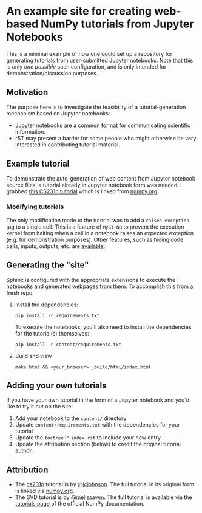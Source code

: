 # An example site for creating web-based NumPy tutorials from Jupyter Notebooks

This is a minimal example of how one could set up a repository for generating
tutorials from user-submitted Jupyter notebooks.
Note that this is only *one possible* such configuration, and is only 
intended for demonstration/discussion purposes.

## Motivation

The purpose here is to investigate the feasibility of a tutorial-generation
mechanism based on Jupyter notebooks:

 * Jupyter notebooks are a common format for communicating scientific
   information.
 * rST may present a barrier for some people who might otherwise be very
   interested in contributing tutorial material.

## Example tutorial

To demonstrate the auto-generation of web content from Jupyter notebook source
files, a tutorial already in Jupyter notebook form was needed. 
I grabbed [this CS231n tutorial][cs231] which is linked from [numpy.org][learn].

[cs231]: https://cs231n.github.io/python-numpy-tutorial/#numpy 
[learn]: https://numpy.org/learn/

### Modifying tutorials

The only modification made to the tutorial was to add a `raises-exception` tag
to a single cell. This is a feature of `MyST-NB` to prevent the execution 
kernel from halting when a cell in a notebook raises an expected exception
(e.g. for demonstration purposes). Other features, such as hiding code cells,
inputs, outputs, etc. are [available](https://myst-nb.readthedocs.io/en/latest/use/hiding.html).

## Generating the "site"

Sphinx is configured with the appropriate extensions to execute the notebooks
and generated webpages from them. To accomplish this from a fresh repo:

1. Install the dependencies:
   
   ```
   pip install -r requirements.txt
   ```

   To execute the notebooks, you'll also need to install the dependencies for
   the tutorial(s) themselves:

   ```
   pip install -r content/requirements.txt
   ```

2. Build and view

   ```
   make html && <your_browser> _build/html/index.html
   ```

## Adding your own tutorials

If you have your own tutorial in the form of a Jupyter notebook and you'd like
to try it out on the site:

1. Add your notebook to the `content/` directory
2. Update `content/requirements.txt` with the dependencies for your tutorial
3. Update the `toctree` in `index.rst` to include your new entry
4. Update the attribution section (below) to credit the original tutorial 
   author.

## Attribution

 - The [cs231n][cs231] tutorial is by [@jcjohnson][jj]. The full tutorial in 
   its original form is linked via [numpy.org][learn].
 - The SVD tutorial is by [@melissawm][mwm]. The full tutorial is available
   via the [tutorials page][np_tutorials] of the official NumPy documentation.

[jj]: https://github.com/jcjohnson
[mwm]: https://github.com/melissawm
[np_tutorials]: https://numpy.org/devdocs/user/tutorials_index.html
